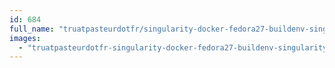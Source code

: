 ```yaml
---
id: 684
full_name: "truatpasteurdotfr/singularity-docker-fedora27-buildenv-singularity-release-2.4.2"
images: 
  - "truatpasteurdotfr-singularity-docker-fedora27-buildenv-singularity-release-2.4.2-latest"
---
```

